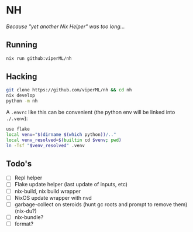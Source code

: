 # NH

_Because "yet another Nix Helper" was too long..._

## Running

```bash
nix run github:viperML/nh
```

## Hacking

```bash
git clone https://github.com/viperML/nh && cd nh
nix develop
python -m nh
```

A `.envrc` like this can be convenient (the python env will be linked into `./.venv`):

```bash
use flake
local venv="$(dirname $(which python))/.."
local venv_resolved=$(builtin cd $venv; pwd)
ln -Tsf "$venv_resolved" .venv
```

## Todo's

- [ ] Repl helper
- [ ] Flake update helper (last update of inputs, etc)
- [ ] nix-build, nix build wrapper
- [ ] NixOS update wrapper with nvd
- [ ] garbage-collect on steroids (hunt gc roots and prompt to remove them) (nix-du?)
- [ ] nix-bundle?
- [ ] format?
